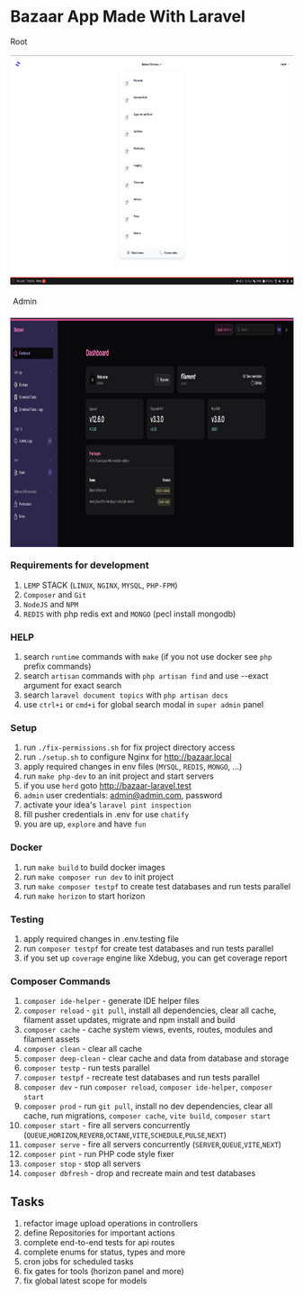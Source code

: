 # Bazaar App Made With Laravel
<div style="display:flex;flex-direction: column;gap: 1rem;">
    <div>Root</div>
    <img style="margin: auto;" src="public/img/backend-services.png" width="810" height="407" alt="backend-services">
    <div style="margin: 0.3rem;">Admin</div>
    <img style="margin: auto;" src="public/img/filament.png" width="810" height="407" alt="filament">
</div>

### Requirements for development
1. `LEMP` STACK (`LINUX`, `NGINX`, `MYSQL`, `PHP-FPM`)
2. `Composer` and `Git`
3. `NodeJS` and `NPM`
4. `REDIS` with php redis ext and `MONGO` (pecl install mongodb)

### HELP
1. search `runtime` commands with `make` (if you not use docker see `php` prefix commands)
2. search `artisan` commands with `php artisan find` and use --exact argument for exact search
3. search `laravel document topics` with `php artisan docs`
4. use `ctrl+i` or `cmd+i` for global search modal in `super admin` panel

### Setup
1. run `./fix-permissions.sh` for fix project directory access
2. run `./setup.sh` to configure Nginx for http://bazaar.local
3. apply required changes in env files (`MYSQL`, `REDIS`, `MONGO`, ...)
4. run `make php-dev` to an init project and start servers
5. if you use `herd` goto http://bazaar-laravel.test
6. `admin` user credentials: admin@admin.com, password
7. activate your idea's `laravel pint inspection`
8. fill pusher credentials in .env for use `chatify`
9. you are up, `explore` and have `fun`

### Docker
1. run `make build` to build docker images
2. run `make composer run dev` to init project
3. run `make composer testpf` to create test databases and run tests parallel
4. run `make horizon` to start horizon

### Testing
1. apply required changes in .env.testing file
2. run `composer testpf` for create test databases and run tests parallel
3. if you set up `coverage` engine like Xdebug, you can get coverage report

### Composer Commands
1. `composer ide-helper` - generate IDE helper files
2. `composer reload` - `git pull`, install all dependencies, clear all cache, filament asset updates, migrate and npm install and build
3. `composer cache` - cache system views, events, routes, modules and filament assets
4. `composer clean` - clear all cache
5. `composer deep-clean` - clear cache and data from database and storage
6. `composer testp` - run tests parallel
7. `composer testpf` - recreate test databases and run tests parallel
8. `composer dev` - run `composer reload`, `composer ide-helper`, `composer start`
9. `composer prod` - run `git pull`, install no dev dependencies, clear all cache, run migrations, `composer cache`, `vite build`, `composer start` 
10. `composer start` - fire all servers concurrently (`QUEUE`,`HORIZON`,`REVERB`,`OCTANE`,`VITE`,`SCHEDULE`,`PULSE`,`NEXT`)
11. `composer serve` - fire all servers concurrently (`SERVER`,`QUEUE`,`VITE`,`NEXT`)
12. `composer pint` - run PHP code style fixer
13. `composer stop` - stop all servers
14. `composer dbfresh` - drop and recreate main and test databases

## Tasks
1. refactor image upload operations in controllers
2. define Repositories for important actions
3. complete end-to-end tests for api routes
4. complete enums for status, types and more
5. cron jobs for scheduled tasks
6. fix gates for tools (horizon panel and more)
7. fix global latest scope for models
